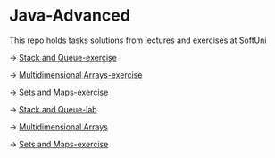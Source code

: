 # Java-Advanced
This repo holds tasks solutions from lectures and exercises at SoftUni

->  [Stack and Queue-exercise](Exercise01_StacksAndQueues)

->  [Multidimensional Arrays-exercise](Exercise02_MultidimensionalArrays)

->  [Sets and Maps-exercise](Exercise03_SetsAndMaps)

->  [Stack and Queue-lab](Lab01_StacksAndQueues)

->  [Multidimensional Arrays](Lab02_MultidimensionalArrays)

->  [Sets and Maps-exercise](Lab03_SetsAndMaps)
